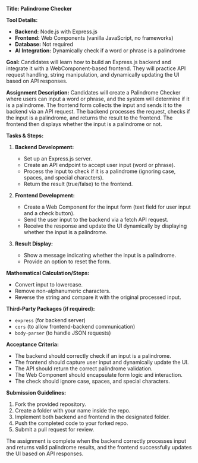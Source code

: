 **Title: Palindrome Checker**

**Tool Details:**
- **Backend:** Node.js with Express.js
- **Frontend:** Web Components (vanilla JavaScript, no frameworks)
- **Database:** Not required
- **AI Integration:** Dynamically check if a word or phrase is a palindrome

**Goal:**
Candidates will learn how to build an Express.js backend and integrate it with a WebComponent-based frontend. They will practice API request handling, string manipulation, and dynamically updating the UI based on API responses.

**Assignment Description:**
Candidates will create a Palindrome Checker where users can input a word or phrase, and the system will determine if it is a palindrome. The frontend form collects the input and sends it to the backend via an API request. The backend processes the request, checks if the input is a palindrome, and returns the result to the frontend. The frontend then displays whether the input is a palindrome or not.

**Tasks & Steps:**
1. **Backend Development:**
   - Set up an Express.js server.
   - Create an API endpoint to accept user input (word or phrase).
   - Process the input to check if it is a palindrome (ignoring case, spaces, and special characters).
   - Return the result (true/false) to the frontend.

2. **Frontend Development:**
   - Create a Web Component for the input form (text field for user input and a check button).
   - Send the user input to the backend via a fetch API request.
   - Receive the response and update the UI dynamically by displaying whether the input is a palindrome.

3. **Result Display:**
   - Show a message indicating whether the input is a palindrome.
   - Provide an option to reset the form.
   
**Mathematical Calculation/Steps:**
- Convert input to lowercase.
- Remove non-alphanumeric characters.
- Reverse the string and compare it with the original processed input.

**Third-Party Packages (if required):**
- `express` (for backend server)
- `cors` (to allow frontend-backend communication)
- `body-parser` (to handle JSON requests)

**Acceptance Criteria:**
- The backend should correctly check if an input is a palindrome.
- The frontend should capture user input and dynamically update the UI.
- The API should return the correct palindrome validation.
- The Web Component should encapsulate form logic and interaction.
- The check should ignore case, spaces, and special characters.

**Submission Guidelines:**
1. Fork the provided repository.
2. Create a folder with your name inside the repo.
3. Implement both backend and frontend in the designated folder.
4. Push the completed code to your forked repo.
5. Submit a pull request for review.

The assignment is complete when the backend correctly processes input and returns valid palindrome results, and the frontend successfully updates the UI based on API responses.

